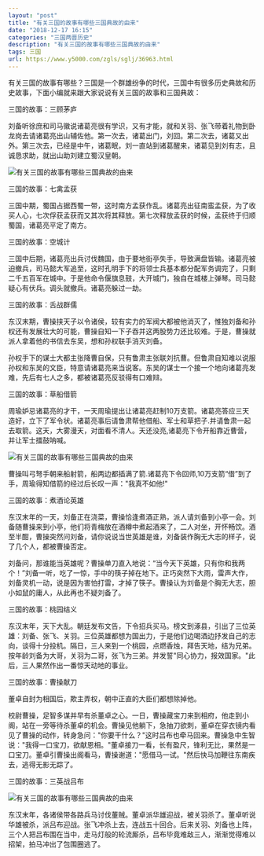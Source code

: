 ```yaml
---
layout: "post"
title: "有关三国的故事有哪些三国典故的由来"
date: "2018-12-17 16:15"
categories: "三国两晋历史"
description: "有关三国的故事有哪些三国典故的由来"
tags: 三国
url: https://www.y5000.com/zgls/sglj/36963.html
---
```






有关三国的故事有哪些？三国是一个群雄纷争的时代，三国中有很多历史典故和历史故事，下面小编就来跟大家说说有关三国的故事和三国典故：

三国的故事：三顾茅庐

刘备听徐庶和司马徽说诸葛亮很有学识，又有才能，就和关羽、张飞带着礼物到卧龙岗去请诸葛亮出山辅佐他。第一次去，诸葛出门，刘回。第二次去，诸葛又出外。第三次去，已经是中午，诸葛眠，刘一直站到诸葛醒来，诸葛见到刘有志，且诚恳求助，就出山助刘建立蜀汉皇朝。

![有关三国的故事有哪些三国典故的由来](https://img.y5000.com/uploads/allimg/181109/3fbe6f8bf7fc3687b491fbf28b67cafc.jpg)

三国的故事：七禽孟获

三国中期，蜀国占据西蜀一带，这时南方孟获作乱。诸葛亮出征南蛮孟获，为了收买人心，七次俘获孟获而又其次将其释放。第七次释放孟获的时候，孟获终于归顺蜀国，诸葛亮平定了南方。

三国的故事：空城计

三国中后期，诸葛亮出兵讨伐魏国，由于要地街亭失手，导致满盘皆输。诸葛亮被迫撤兵，司马懿大军追至，这时孔明手下的将领士兵基本都分配军务调完了，只剩二千五百军在城中。于是他命令偃旗息鼓，大开城门，独自在城楼上弹琴。司马懿疑心有伏兵。调头就撤兵。诸葛亮躲过一劫。

三国的故事：舌战群儒

东汉末期，曹操挟天子以令诸侯，较有实力的军阀大都被他消灭了，惟独刘备和孙权还有发展壮大的可能，曹操自知一下子吞并这两股势力还比较难。于是，曹操就派人拿着他的书信去东吴，想和孙权联手消灭刘备。

孙权手下的谋士大都主张降曹自保，只有鲁肃主张联刘抗曹。但鲁肃自知难以说服孙权和东吴的文臣，特意请诸葛亮来当说客。东吴的谋士一个接一个地向诸葛亮发难，先后有七人之多，都被诸葛亮反驳得有口难辩。

三国的故事：草船借箭

周瑜妒忌诸葛亮的才干，一天周瑜提出让诸葛亮赶制10万支箭。诸葛亮答应三天造好，立下了军令状。诸葛亮事后请鲁肃帮他借船、军士和草把子.并请鲁肃一起去取箭。这天，大雾漫天，对面看不清人。天还没亮,诸葛亮下令开船靠近曹营，并让军士擂鼓呐喊。

![有关三国的故事有哪些三国典故的由来](https://img.y5000.com/uploads/allimg/181109/6efafb36ac9600ad8d17c05f615cfc26.jpg)

曹操叫弓弩手朝来船射箭，船两边都插满了箭.诸葛亮下令回师,10万支箭“借”到了手，周瑜得知借箭的经过后长叹一声："我真不如他!"

三国的故事：煮酒论英雄

东汉末年的一天，刘备正在浇菜，曹操恰逢煮酒正熟，派人请刘备到小亭一会。刘备随曹操来到小亭，他们将青梅放在酒樽中煮起酒来了，二人对坐，开怀畅饮。酒至半酣，曹操突然问刘备，请你说说当世英雄是谁，刘备装作胸无大志的样子，说了几个人，都被曹操否定。

刘备问，那谁能当英雄呢？曹操单刀直入地说：“当今天下英雄，只有你和我两个！”刘备一听，吃了一惊，手中的筷子掉在地下。正巧突然下大雨，雷声大作，刘备灵机一动，说是因为害怕打雷，才掉了筷子。曹操认为刘备是个胸无大志，胆小如鼠的庸人，从此再也不疑刘备了。

三国的故事：桃园结义

东汉末年，天下大乱。朝廷发布文告，下令招兵买马。榜文到涿县，引出了三位英雄：刘备、张飞、关羽。三位英雄都想为国出力，于是他们边喝酒边抒发自己的志向，谈得十分投机。隔日，三人来到一个桃园，点燃香烛，拜告天地，结为兄弟。按年龄刘备为大哥，关羽为二哥，张飞为三弟。并发誓"同心协力，报效国家。"此后，三人果然作出一番惊天动地的事业。

三国的故事：曹操献刀

董卓自封为相国后，欺主弄权，朝中正直的大臣们都想除掉他。

校尉曹操，足智多谋并早有杀董卓之心。一日，曹操藏宝刀来到相府，他走到小阁，站在一旁等待杀董卓的机会。曹操见他躺下，急抽刀欲刺，董卓在穿衣镜内看见了曹操的动作，转身急问："你要干什么？"这时吕布也牵马回来。曹操急中生智说："我得一口宝刀，欲献恩相。"董卓接刀一看，长有盈尺，锋利无比，果然是一口宝刀。董卓引曹操出阁看马，曹操谢道："愿借马一试。"然后快马加鞭往东南疾去，逃得无影无踪了。

三国的故事：三英战吕布

![有关三国的故事有哪些三国典故的由来](https://img.y5000.com/uploads/allimg/181109/f27a0623fa0348f88a374c6a501af351.jpg)

东汉末年，各诸侯带各路兵马讨伐董贼。董卓派华雄迎战，被关羽杀了。董卓听说华雄被杀，派吕布迎战。张飞冲杀上去，连战五十回合。后来关羽、刘备也上阵，三个人把吕布围在当中，走马灯般的轮流厮杀，吕布毕竟难敌三人，渐渐觉得难以招架，拍马冲出了包围圈逃了。
